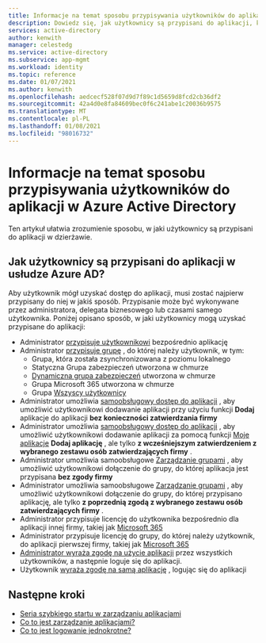```yaml
---
title: Informacje na temat sposobu przypisywania użytkowników do aplikacji w Azure Active Directory
description: Dowiedz się, jak użytkownicy są przypisani do aplikacji, która używa Azure Active Directory do zarządzania tożsamościami.
services: active-directory
author: kenwith
manager: celestedg
ms.service: active-directory
ms.subservice: app-mgmt
ms.workload: identity
ms.topic: reference
ms.date: 01/07/2021
ms.author: kenwith
ms.openlocfilehash: aedcecf528f07d9d7f89c1d5659d8fcd2cb36df2
ms.sourcegitcommit: 42a4d0e8fa84609bec0f6c241abe1c20036b9575
ms.translationtype: MT
ms.contentlocale: pl-PL
ms.lasthandoff: 01/08/2021
ms.locfileid: "98016732"
---
```

# <a name="understand-how-users-are-assigned-to-apps-in-azure-active-directory"></a>Informacje na temat sposobu przypisywania użytkowników do aplikacji w Azure Active Directory
Ten artykuł ułatwia zrozumienie sposobu, w jaki użytkownicy są przypisani do aplikacji w dzierżawie.

## <a name="how-do-users-get-assigned-to-an-application-in-azure-ad"></a>Jak użytkownicy są przypisani do aplikacji w usłudze Azure AD?
Aby użytkownik mógł uzyskać dostęp do aplikacji, musi zostać najpierw przypisany do niej w jakiś sposób. Przypisanie może być wykonywane przez administratora, delegata biznesowego lub czasami samego użytkownika. Poniżej opisano sposób, w jaki użytkownicy mogą uzyskać przypisane do aplikacji:

*  Administrator [przypisuje użytkownikowi](./assign-user-or-group-access-portal.md) bezpośrednio aplikację
*  Administrator [przypisuje grupę](./assign-user-or-group-access-portal.md) , do której należy użytkownik, w tym:
    * Grupa, która została zsynchronizowana z poziomu lokalnego
    * Statyczna Grupa zabezpieczeń utworzona w chmurze
    * [Dynamiczna grupa zabezpieczeń](../enterprise-users/groups-dynamic-membership.md) utworzona w chmurze
    * Grupa Microsoft 365 utworzona w chmurze
    * Grupa [Wszyscy użytkownicy](../fundamentals/active-directory-groups-create-azure-portal.md)
*  Administrator umożliwia [samoobsługowy dostęp do aplikacji](./manage-self-service-access.md) , aby umożliwić użytkownikowi dodawanie aplikacji przy użyciu funkcji [](../user-help/my-apps-portal-end-user-access.md) **Dodaj** aplikacje do aplikacji **bez konieczności zatwierdzania firmy**
*  Administrator umożliwia [samoobsługowy dostęp do aplikacji](./manage-self-service-access.md) , aby umożliwić użytkownikowi dodawanie aplikacji za pomocą funkcji [Moje aplikacje](../user-help/my-apps-portal-end-user-access.md) **Dodaj aplikację** , ale tylko **z wcześniejszym zatwierdzeniem z wybranego zestawu osób zatwierdzających firmy** .
*  Administrator umożliwia samoobsługowe [Zarządzanie grupami](../enterprise-users/groups-self-service-management.md) , aby umożliwić użytkownikowi dołączenie do grupy, do której aplikacja jest przypisana **bez zgody firmy**
*  Administrator umożliwia samoobsługowe [Zarządzanie grupami](../enterprise-users/groups-self-service-management.md) , aby umożliwić użytkownikowi dołączenie do grupy, do której przypisano aplikację, ale tylko **z poprzednią zgodą z wybranego zestawu osób zatwierdzających firmy** .
*  Administrator przypisuje licencję do użytkownika bezpośrednio dla aplikacji innej firmy, takiej jak [Microsoft 365](https://products.office.com/)
*  Administrator przypisuje licencję do grupy, do której należy użytkownik, do aplikacji pierwszej firmy, takiej jak [Microsoft 365](https://products.office.com/)
*  [Administrator wyraża zgodę na użycie aplikacji](../develop/howto-convert-app-to-be-multi-tenant.md) przez wszystkich użytkowników, a następnie loguje się do aplikacji.
* Użytkownik [wyraża zgodę na samą aplikację](../develop/howto-convert-app-to-be-multi-tenant.md) , logując się do aplikacji

## <a name="next-steps"></a>Następne kroki
* [Seria szybkiego startu w zarządzaniu aplikacjami](view-applications-portal.md)
* [Co to jest zarządzanie aplikacjami?](what-is-application-management.md)
* [Co to jest logowanie jednokrotne?](what-is-single-sign-on.md)